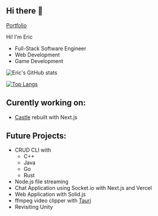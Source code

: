 ## Hi there 👋

<!--
![Eric's GitHub stats](https://github-readme-stats.vercel.app/api?username=eric-k-chu&show_icons=true&theme=radical)
-->

[Portfolio](https://eric-k-chu.github.io/Portfolio/)

Hi! I'm Eric

* Full-Stack Software Engineer
* Web Development
* Game Development

![Eric's GitHub stats](https://github-readme-stats.vercel.app/api?username=eric-k-chu&show_icons=true&theme=tokyonight)

[![Top Langs](https://github-readme-stats.vercel.app/api/top-langs/?username=eric-k-chu&theme=tokyonight)](https://github.com/eric-k-chu/github-readme-stats)



## Curently working on:
* [Castle](https://github.com/eric-k-chu/Castle-v2) rebuilt with Next.js

## Future Projects:
* CRUD CLI with
  * C++ 
  * Java
  * Go
  * Rust
* Node.js file streaming
* Chat Application using Socket.io with Next.js and Vercel
* Web Application with Solid.js
* ffmpeg video clipper with [Tauri](https://tauri.app/)
* Revisiting Unity

